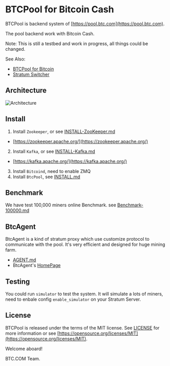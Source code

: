 BTCPool for Bitcoin Cash
==================

BTCPool is backend system of [https://pool.btc.com](https://pool.btc.com).

The pool backend work with Bitcoin Cash.

Note: This is still a testbed and work in progress, all things could be changed.

See Also:
* [BTCPool for Bitcoin](https://github.com/btccom/btcpool)
* [Stratum Switcher](https://github.com/btccom/stratumSwitcher)

## Architecture

![Architecture](docs/btcpool.png)

## Install

1. Install `Zookeeper`, or see [INSTALL-ZooKeeper.md](docs/INSTALL-ZooKeeper.md)
  * [https://zookeeper.apache.org/](https://zookeeper.apache.org/)
2. Install `Kafka`, or see [INSTALL-Kafka.md](docs/INSTALL-Kafka.md)
  * [https://kafka.apache.org/](https://kafka.apache.org/)
3. Install `Bitcoind`, need to enable ZMQ
4. Install `BtcPool`, see [INSTALL.md](INSTALL.md)

## Benchmark

We have test 100,000 miners online Benchmark. see [Benchmark-100000.md](docs/Benchmark-100000.md)

## BtcAgent

BtcAgent is a kind of stratum proxy which use customize protocol to communicate with the pool. It's very efficient and designed for huge mining farm.

* [AGENT.md](docs/AGENT.md)
* BtcAgent's [HomePage](https://github.com/btccom/btcagent)

## Testing

You could run `simulator` to test the system. It will simulate a lots of miners, need to enbale config `enable_simulator` on your Stratum Server.

## License
BTCPool is released under the terms of the MIT license. See [LICENSE](LICENSE) for more information or see [https://opensource.org/licenses/MIT](https://opensource.org/licenses/MIT).


Welcome aboard!

BTC.COM Team.
